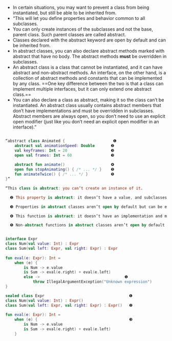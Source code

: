 

- In certain situations, you may want to prevent a class from being instantiated, but still be able to be inherited from.
- “This will let you define properties and behavior common to all subclasses. 
- You can only create instances of the subclasses and not the base, parent class. Such parent classes are called abstract.
- Classes declared with the abstract keyword are open by default and can be inherited from.
- In abstract classes, you can also declare abstract methods marked with abstract that have no body. The abstract methods **must** be overridden in subclasses.
- An abstract class is a class that cannot be instantiated, and it can have abstract and non-abstract methods. An interface, on the other hand, is a collection of abstract methods and constants that can be implemented by any class. ==One key difference between the two is that a class can implement multiple interfaces, but it can only extend one abstract class.==
- You can also declare a class as abstract, making it so the class can’t be instantiated. An abstract class usually contains abstract members that don’t have implementations and must be overridden in subclasses. Abstract members are always open, so you don’t need to use an explicit open modifier (just like you don’t need an explicit open modifier in an interface).”

```kotlin

“abstract class Animated {                     ❶
    abstract val animationSpeed: Double       ❷
    val keyframes: Int = 20                   ❸
    open val frames: Int = 60                 ❸
 
    abstract fun animate()                    ❹
    open fun stopAnimating() { /* ... */ }    ❺
    fun animateTwice() { /* ... */ }          ❺
}”

“This class is abstract: you can’t create an instance of it.

  ❷ This property is abstract: it doesn’t have a value, and subclasses need to override its value or accessor.

  ❸ Properties in abstract classes aren’t open by default but can be explicitly marked as open.

  ❹ This function is abstract: it doesn’t have an implementation and must be overridden in subclasses.

  ❺ Non-abstract functions in abstract classes aren’t open by default but can be marked as such.”


interface Expr
class Num(val value: Int) : Expr
class Sum(val left: Expr, val right: Expr) : Expr
 
fun eval(e: Expr): Int =
    when (e) {
        is Num -> e.value
        is Sum -> eval(e.right) + eval(e.left)
        else ->                                     ❶
            throw IllegalArgumentException("Unknown expression")
}

sealed class Expr                                     ❶
class Num(val value: Int) : Expr()
class Sum(val left: Expr, val right: Expr) : Expr()   ❷
 
fun eval(e: Expr): Int =
    when (e) {                                        ❸
        is Num -> e.value
        is Sum -> eval(e.right) + eval(e.left)
    }

```
